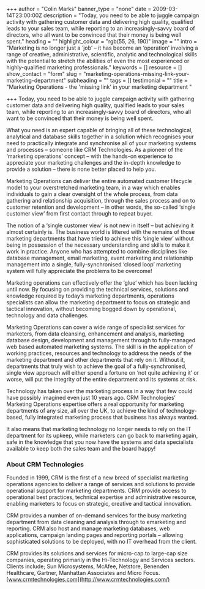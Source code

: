 +++
author = "Colin Marks"
banner_type = "none"
date = 2009-03-14T23:00:00Z
description = "Today, you need to be able to juggle campaign activity with gathering customer data and delivering high quality, qualified leads to your sales team, while reporting to an increasingly-savvy board of directors, who all want to be convinced that their money is being well spent."
heading = ""
highlight_colour = "rgb(55, 26, 190)"
image = ""
intro = "Marketing is no longer just a ‘job’ – it has become an ‘operation’ involving a range of creative, administrative, scientific, analytic and technological skills with the potential to stretch the abilities of even the most experienced or highly-qualified marketing professionals."
keywords = []
resource = []
show_contact = "form"
slug = "marketing-operations-missing-link-your-marketing-department"
subheading = ""
tags = []
testimonial = ""
title = "Marketing Operations - the 'missing link' in your marketing department "

+++
Today, you need to be able to juggle campaign activity with gathering customer data and delivering high quality, qualified leads to your sales team, while reporting to an increasingly-savvy board of directors, who all want to be convinced that their money is being well spent.

What you need is an expert capable of bringing all of these technological, analytical and database skills together in a solution which recognises your need to practically integrate and synchronise all of your marketing systems and processes – someone like CRM Technologies. As a pioneer of the ‘marketing operations’ concept – with the hands-on experience to appreciate your marketing challenges and the in-depth knowledge to provide a solution – there is none better placed to help you.

Marketing Operations can deliver the entire automated customer lifecycle model to your overstretched marketing team, in a way which enables individuals to gain a clear oversight of the whole process, from data gathering and relationship acquisition, through the sales process and on to customer retention and development – in other words, the so-called ‘single customer view’ from first contact through to repeat buyer.

The notion of a ‘single customer view’ is not new in itself – but achieving it almost certainly is. The business world is littered with the remains of those marketing departments that have tried to achieve this ‘single view’ without being in possession of the necessary understanding and skills to make it work in practice. Anyone who has attempted to combine disciplines like database management, email marketing, event marketing and relationship management into a single, fully-synchronised ‘closed loop’ marketing system will fully appreciate the problems to be overcome!

Marketing operations can effectively offer the ‘glue’ which has been lacking until now. By focusing on providing the technical services, solutions and knowledge required by today’s marketing departments, operations specialists can allow the marketing department to focus on strategic and tactical innovation, without becoming bogged down by operational, technology and data challenges.

Marketing Operations can cover a wide range of specialist services for marketers, from data cleansing, enhancement and analysis, marketing database design, development and management through to fully-managed web based automated marketing systems. The skill is in the application of working practices, resources and technology to address the needs of the marketing department and other departments that rely on it. Without it, departments that truly wish to achieve the goal of a fully-synchronised, single view approach will either spend a fortune on ‘not quite achieving it’ or worse, will put the integrity of the entire department and its systems at risk.

Technology has taken over the marketing process in a way that few could have possibly imagined even just 10 years ago. CRM Technologies’ Marketing Operations expertise offers a real opportunity for marketing departments of any size, all over the UK, to achieve the kind of technology-based, fully integrated marketing process that business has always wanted.

It also means that marketing technology no longer needs to rely on the IT department for its upkeep, while marketers can go back to marketing again, safe in the knowledge that you now have the systems and data specialists available to keep both the sales team and the board happy!

### About CRM Technologies

Founded in 1999, CRM is the first of a new breed of specialist marketing operations agencies to deliver a range of services and solutions to provide operational support for marketing departments. CRM provide access to operational best practices, technical expertise and administrative resource, enabling marketers to focus on strategic, creative and tactical innovation.

CRM provides a number of on-demand services for the busy marketing department from data cleaning and analysis through to emarketing and reporting. CRM also host and manage marketing databases, web applications, campaign landing pages and reporting portals – allowing sophisticated solutions to be deployed, with no IT overhead from the client.

CRM provides its solutions and services for micro-cap to large-cap size companies, operating primarily in the Hi-Technology and Services sectors. Clients include; Sun Microsystems, McAfee, Netstore, Benenden Healthcare, Gartner, Manhattan Associates and Micro Focus. [www.crmtechnologies.com](http://www.crmtechnologies.com/)